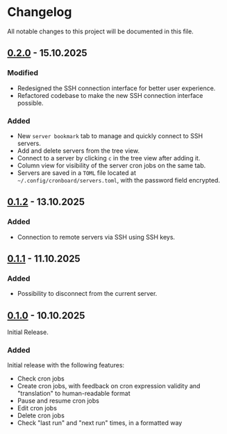 # Changelog

All notable changes to this project will be documented in this file.

## [0.2.0] - 15.10.2025

### Modified

- Redesigned the SSH connection interface for better user experience.
- Refactored codebase to make the new SSH connection interface possible.

### Added

- New `server bookmark` tab to manage and quickly connect to SSH servers.
- Add and delete servers from the tree view.
- Connect to a server by clicking `c` in the tree view after adding it.
- Column view for visibility of the server cron jobs on the same tab.
- Servers are saved in a `TOML` file located at `~/.config/cronboard/servers.toml`, with the password field encrypted.

## [0.1.2] - 13.10.2025

### Added

- Connection to remote servers via SSH using SSH keys.

## [0.1.1] - 11.10.2025

### Added

- Possibility to disconnect from the current server.

## [0.1.0] - 10.10.2025

Initial Release.

### Added

Initial release with the following features:

- Check cron jobs
- Create cron jobs, with feedback on cron expression validity and "translation" to human-readable format
- Pause and resume cron jobs
- Edit cron jobs
- Delete cron jobs
- Check "last run" and "next run" times, in a formatted way

[0.2.0]: https://github.com/antoniorodr/cronboard/releases/tag/v0.2.0
[0.1.2]: https://github.com/antoniorodr/cronboard/releases/tag/v0.1.2
[0.1.1]: https://github.com/antoniorodr/cronboard/releases/tag/v0.1.1
[0.1.0]: https://github.com/antoniorodr/cronboard/releases/tag/v0.1.0

